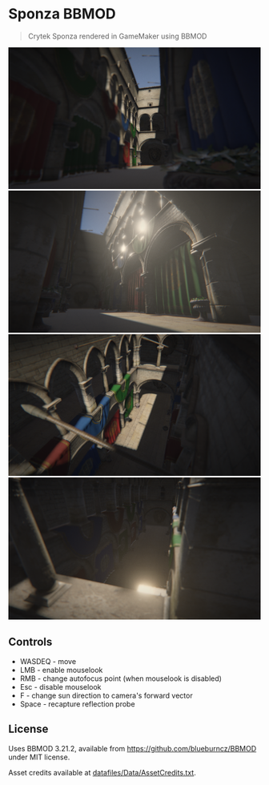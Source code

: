 # Sponza BBMOD
> Crytek Sponza rendered in GameMaker using BBMOD

![Screenshot 0](screenshots/0.png)
![Screenshot 1](screenshots/1.png)
![Screenshot 2](screenshots/2.png)
![Screenshot 3](screenshots/3.png)

## Controls
* WASDEQ - move
* LMB - enable mouselook
* RMB - change autofocus point (when mouselook is disabled)
* Esc - disable mouselook
* F - change sun direction to camera's forward vector
* Space - recapture reflection probe

## License
Uses BBMOD 3.21.2, available from https://github.com/blueburncz/BBMOD under MIT license.

Asset credits available at [datafiles/Data/AssetCredits.txt](datafiles/Data/AssetCredits.txt).
